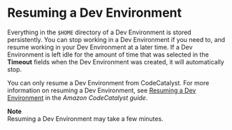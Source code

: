 # Resuming a Dev Environment<a name="ide-toolkits-resume-cloud9"></a>

Everything in the `$HOME` directory of a Dev Environment is stored persistently\. You can stop working in a Dev Environment if you need to, and resume working in your Dev Environment at a later time\. If a Dev Environment is left idle for the amount of time that was selected in the **Timeout** fields when the Dev Environment was created, it will automatically stop\. 

You can only resume a Dev Environment from CodeCatalyst\. For more information on resuming a Dev Environment, see [ Resuming a Dev Environment](https://docs.aws.amazon.com/codecatalyst/latest/userguide/devenvironment-resume.html) in the *Amazon CodeCatalyst guide*\.

**Note**  
Resuming a Dev Environment may take a few minutes\.